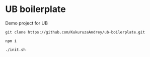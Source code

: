 # UB boilerplate

Demo project for UB

```
git clone https://github.com/KukuruzaAndrey/ub-boilerplate.git
```

```
npm i
```

```
./init.sh
```